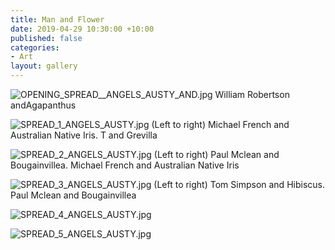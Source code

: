 ```yaml
---
title: Man and Flower
date: 2019-04-29 10:30:00 +10:00
published: false
categories:
- Art
layout: gallery
---
```


![OPENING_SPREAD__ANGELS_AUSTY_AND.jpg](/uploads/OPENING_SPREAD__ANGELS_AUSTY_AND.jpg)
William Robertson andAgapanthus

![SPREAD_1_ANGELS_AUSTY.jpg](/uploads/SPREAD_1_ANGELS_AUSTY.jpg)
(Left to right) Michael French and Australian Native Iris. T and Grevilla

![SPREAD_2_ANGELS_AUSTY.jpg](/uploads/SPREAD_2_ANGELS_AUSTY.jpg)
(Left to right) Paul Mclean and Bougainvillea. Michael French and Australian Native Iris

![SPREAD_3_ANGELS_AUSTY.jpg](/uploads/SPREAD_3_ANGELS_AUSTY.jpg)
(Left to right) Tom Simpson and Hibiscus. Paul Mclean and Bougainvillea 

![SPREAD_4_ANGELS_AUSTY.jpg](/uploads/SPREAD_4_ANGELS_AUSTY.jpg)

![SPREAD_5_ANGELS_AUSTY.jpg](/uploads/SPREAD_5_ANGELS_AUSTY.jpg)



